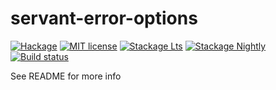 # servant-error-options

[![Hackage](https://img.shields.io/hackage/v/servant-error-options.svg?logo=haskell)](https://hackage.haskell.org/package/servant-error-options)
[![MIT license](https://img.shields.io/badge/license-MIT-blue.svg)](LICENSE)
[![Stackage Lts](http://stackage.org/package/servant-error-options/badge/lts)](http://stackage.org/lts/package/servant-error-options)
[![Stackage Nightly](http://stackage.org/package/servant-error-options/badge/nightly)](http://stackage.org/nightly/package/servant-error-options)
[![Build status](https://img.shields.io/travis/epicallan/servant-error-options.svg?logo=travis)](https://travis-ci.org/epicallan/servant-error-options)

See README for more info

